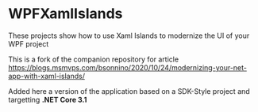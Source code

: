 # WPFXamlIslands

These projects show how to use Xaml Islands to modernize the UI of your WPF project

This is a fork of the companion repository for article <https://blogs.msmvps.com/bsonnino/2020/10/24/modernizing-your-net-app-with-xaml-islands/>

Added here a version of the application based on a SDK-Style project and targetting **.NET Core 3.1**
